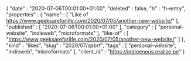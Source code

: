 {
  "date" : "2020-07-06T00:01:00+01:00",
  "deleted" : false,
  "h" : "h-entry",
  "properties" : {
    "name" : [ "Like of https://www.geeksareforlife.com/2020/07/05/another-new-website/" ],
    "published" : [ "2020-07-06T00:01:00+01:00" ],
    "category" : [ "personal-website", "indieweb", "microformats" ],
    "like-of" : [ "https://www.geeksareforlife.com/2020/07/05/another-new-website/" ]
  },
  "kind" : "likes",
  "slug" : "2020/07/qsbrf",
  "tags" : [ "personal-website", "indieweb", "microformats" ],
  "client_id" : "https://indigenous.realize.be"
}
